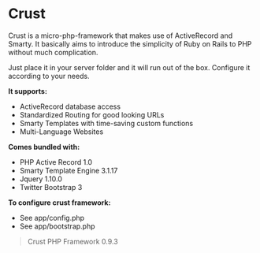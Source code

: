 # Crust

Crust is a micro-php-framework that makes use of ActiveRecord and Smarty.
It basically aims to introduce the simplicity of Ruby on Rails to PHP without much complication.

Just place it in your server folder and it will run out of the box.
Configure it according to your needs.

**It supports:**
* ActiveRecord database access
* Standardized Routing for good looking URLs
* Smarty Templates with time-saving custom functions
* Multi-Language Websites

**Comes bundled with:**
* PHP Active Record 1.0
* Smarty Template Engine 3.1.17
* Jquery 1.10.0
* Twitter Bootstrap 3

**To configure crust framework:**
* See app/config.php
* See app/bootstrap.php

> Crust PHP Framework 0.9.3